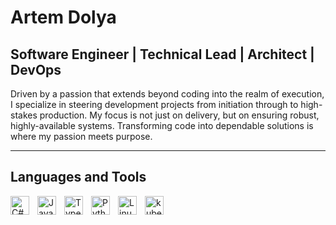 # Artem Dolya

## Software Engineer | Technical Lead | Architect | DevOps

Driven by a passion that extends beyond coding into the realm of execution, I specialize in steering development projects from initiation through to high-stakes production. My focus is not just on delivery, but on ensuring robust, highly-available systems. Transforming code into dependable solutions is where my passion meets purpose.

---
## Languages and Tools
<img align="left" alt="C#" width="30px" style="padding-right:10px" src="https://cdn.jsdelivr.net/gh/devicons/devicon/icons/csharp/csharp-original.svg"/>
<img align="left" alt="JavaScript" width="30px" style="padding-right:10px" src="https://cdn.jsdelivr.net/gh/devicons/devicon/icons/javascript/javascript-original.svg"/>
<img align="left" alt="TypeScript" width="30px" style="padding-right:10px" src="https://cdn.jsdelivr.net/gh/devicons/devicon/icons/typescript/typescript-original.svg"/>
<img align="left" alt="Python" width="30px" style="padding-right:10px" src="https://cdn.jsdelivr.net/gh/devicons/devicon/icons/python/python-original.svg"/>
<!--<img align="left" alt="groovy" width="30px" style="padding-right:10px" src="https://cdn.jsdelivr.net/gh/devicons/devicon/icons/groovy/groovy-original.svg"/>
<img align="left" alt="C#" width="30px" style="padding-right:10px" src="https://cdn.jsdelivr.net/gh/devicons/devicon/icons/java/java-original.svg"/>
<img align="left" alt="ruby" width="30px" style="padding-right:10px" src="https://cdn.jsdelivr.net/gh/devicons/devicon/icons/ruby/ruby-original.svg"/>
<img align="left" alt="cplusplus" width="30px" style="padding-right:10px" src="https://cdn.jsdelivr.net/gh/devicons/devicon/icons/cplusplus/cplusplus-original.svg"/>
<img align="left" alt="dart" width="30px" style="padding-right:10px" src="https://cdn.jsdelivr.net/gh/devicons/devicon/icons/dart/dart-original.svg"/>

<br />

## Frameworks-->
<img align="left" alt="DotNet" width="30px" style="padding-right:10px" src="https://cdn.jsdelivr.net/gh/devicons/devicon/icons/dot-net/dot-net-original.svg"/>
<img align="left" alt="DotNetCore" width="30px" style="padding-right:10px" src="https://cdn.jsdelivr.net/gh/devicons/devicon/icons/dotnetcore/dotnetcore-original.svg"/>
<img align="left" alt="react" width="30px" style="padding-right:10px" src="https://cdn.jsdelivr.net/gh/devicons/devicon/icons/react/react-original.svg"/>
<img align="left" alt="react" width="30px" style="padding-right:10px" src="https://cdn.jsdelivr.net/gh/devicons/devicon/icons/angularjs/angularjs-original.svg"/>
<!--<img align="left" alt="flutter" width="30px" style="padding-right:10px" src="https://cdn.jsdelivr.net/gh/devicons/devicon/icons/flutter/flutter-original.svg"/>
<img align="left" alt="fastapi" width="30px" style="padding-right:10px" src="https://cdn.jsdelivr.net/gh/devicons/devicon/icons/fastapi/fastapi-original.svg"/>
<br />

## Databases
<img align="left" alt="MSSql" width="30px" style="padding-right:10px" src="https://cdn.jsdelivr.net/gh/devicons/devicon/icons/microsoftsqlserver/microsoftsqlserver-plain.svg"/>
<img align="left" alt="Postgres" width="30px" style="padding-right:10px" src="https://cdn.jsdelivr.net/gh/devicons/devicon/icons/postgresql/postgresql-original.svg"/>
<img align="left" alt="MySql" width="30px" style="padding-right:10px" src="https://cdn.jsdelivr.net/gh/devicons/devicon/icons/mysql/mysql-original.svg"/>
<img align="left" alt="Redis" width="30px" style="padding-right:10px" src="https://cdn.jsdelivr.net/gh/devicons/devicon/icons/redis/redis-original.svg"/>
<br />

## Tools-->
<img align="left" alt="Git" width="30px" style="padding-right:10px" src="https://cdn.jsdelivr.net/gh/devicons/devicon/icons/git/git-original.svg"/>
<img align="left" alt="html5" width="30px" style="padding-right:10px" src="https://cdn.jsdelivr.net/gh/devicons/devicon/icons/html5/html5-original.svg"/>
<img align="left" alt="css3" width="30px" style="padding-right:10px" src="https://cdn.jsdelivr.net/gh/devicons/devicon/icons/css3/css3-original.svg"/>
<img align="left" alt="Terraform" width="30px" style="padding-right:10px" src="https://cdn.jsdelivr.net/gh/devicons/devicon/icons/terraform/terraform-original.svg"/>
<img align="left" alt="NodeJS" width="30px" style="padding-right:10px" src="https://cdn.jsdelivr.net/gh/devicons/devicon/icons/nodejs/nodejs-original.svg"/>
<img align="left" alt="Docker" width="30px" style="padding-right:10px" src="https://cdn.jsdelivr.net/gh/devicons/devicon/icons/docker/docker-original.svg"/>
<img align="left" alt="Visual Studio Code" width="30px" style="padding-right:10px" src="https://cdn.jsdelivr.net/gh/devicons/devicon/icons/vscode/vscode-original.svg"/>
<!--<img align="left" alt="Windows" width="30px" style="padding-right:10px" src="https://cdn.jsdelivr.net/gh/devicons/devicon/icons/windows8/windows8-original.svg"/>-->
<img align="left" alt="Linux" width="30px" style="padding-right:10px" src="https://cdn.jsdelivr.net/gh/devicons/devicon/icons/linux/linux-original.svg"/>
<!--<img align="left" alt="Nginx" width="30px" style="padding-right:10px" src="https://cdn.jsdelivr.net/gh/devicons/devicon/icons/nginx/nginx-original.svg"/>
<img align="left" alt="GitHub" width="30px" style="padding-right:10px" src="https://cdn.jsdelivr.net/gh/devicons/devicon/icons/github/github-original.svg"/>
<img align="left" alt="bitbucket" width="30px" style="padding-right:10px" src="https://cdn.jsdelivr.net/gh/devicons/devicon/icons/bitbucket/bitbucket-original.svg"/>
<img align="left" alt="Nuget" width="30px" style="padding-right:10px" src="https://cdn.jsdelivr.net/gh/devicons/devicon/icons/nuget/nuget-original.svg"/>
<img align="left" alt="npm" width="30px" style="padding-right:10px" src="https://cdn.jsdelivr.net/gh/devicons/devicon/icons/npm/npm-original-wordmark.svg"/>
<img align="left" alt="Prometheus" width="30px" style="padding-right:10px" src="https://cdn.jsdelivr.net/gh/devicons/devicon/icons/prometheus/prometheus-original.svg"/>
<img align="left" alt="confluence" width="30px" style="padding-right:10px" src="https://cdn.jsdelivr.net/gh/devicons/devicon/icons/confluence/confluence-original.svg"/>
<img align="left" alt="jira" width="30px" style="padding-right:10px" src="https://cdn.jsdelivr.net/gh/devicons/devicon/icons/jira/jira-original.svg"/>
<img align="left" alt="jenkins" width="30px" style="padding-right:10px" src="https://cdn.jsdelivr.net/gh/devicons/devicon/icons/jenkins/jenkins-original.svg"/>-->
<img align="left" alt="kubernetes" width="30px" style="padding-right:10px" src="https://cdn.jsdelivr.net/gh/devicons/devicon/icons/kubernetes/kubernetes-plain.svg"/>
<!--<img align="left" alt="cucumber" width="30px" style="padding-right:10px" src="https://cdn.jsdelivr.net/gh/devicons/devicon/icons/cucumber/cucumber-plain.svg"/>
<img align="left" alt="grafana" width="30px" style="padding-right:10px" src="https://cdn.jsdelivr.net/gh/devicons/devicon/icons/grafana/grafana-original.svg"/>
<br />

## Clouds-->
<img align="left" alt="amazonwebservices" width="30px" style="padding-right:10px" src="https://cdn.jsdelivr.net/gh/devicons/devicon/icons/amazonwebservices/amazonwebservices-original.svg"/>
<!--<img align="left" alt="npm" width="30px" style="padding-right:10px" src="https://cdn.jsdelivr.net/gh/devicons/devicon/icons/azure/azure-original.svg"/>
<br />-->
<!--
**artdolya/artdolya** is a ✨ _special_ ✨ repository because its `README.md` (this file) appears on your GitHub profile.

Here are some ideas to get you started:

- 🔭 I’m currently working on ...
- 🌱 I’m currently learning ...
- 👯 I’m looking to collaborate on ...
- 🤔 I’m looking for help with ...
- 💬 Ask me about ...
- 📫 How to reach me: ...
- 😄 Pronouns: ...
- ⚡ Fun fact: ...
-->
